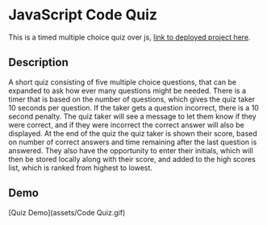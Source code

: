 # JavaScript Code Quiz
This is a timed multiple choice quiz over js, [link to deployed project here](https://tsgrewing.github.io/JS_Code_Quiz/). 

## Description
A short quiz consisting of five multiple choice questions, that can be expanded to ask how ever many questions might be needed. There is a timer that is based on the number of questions, which gives the quiz taker 10 seconds per question. If the taker gets a question incorrect, there is a 10 second penalty. The quiz taker will see a message to let them know if they were correct, and if they were incorrect the correct answer will also be displayed. At the end of the quiz the quiz taker is shown their score, based on number of correct answers and time remaining after the last question is answered. They also have the opportunity to enter their initials, which will then be stored locally along with their score, and added to the high scores list, which is ranked from highest to lowest. 

## Demo
[Quiz Demo](assets/Code Quiz.gif)






